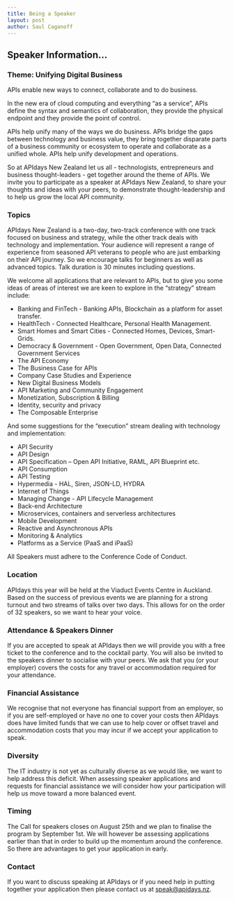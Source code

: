 ```yaml
---
title: Being a Speaker
layout: post
author: Saul Caganoff 
---
```


## Speaker Information...

### Theme: Unifying Digital Business

APIs enable new ways to connect, collaborate and to do business.

In the new era of cloud computing and everything “as a service”, APIs define the syntax and semantics of collaboration, they provide the physical endpoint and they provide the point of control.

APIs help unify many of the ways we do business. APIs bridge the gaps between technology and business value, they bring together disparate parts of a business community or ecosystem to operate and collaborate as a unified whole. APIs help unify development and operations. 

So at APIdays New Zealand let us all -  technologists, entrepreneurs and business thought-leaders - get together around the theme of APIs. We invite you to participate as a speaker at APIdays New Zealand, to share your thoughts and ideas with your peers, to demonstrate thought-leadership and to help us grow the local API community.

### Topics

APIdays New Zealand is a two-day, two-track conference with one track focused on business and strategy, while the other track deals with technology and implementation. Your audience will represent a range of experience from seasoned API veterans to people who are just embarking on their API journey. So we encourage talks for beginners as well as advanced topics. Talk duration is 30 minutes including questions.

We welcome all applications that are relevant to APIs, but to give you some ideas of areas of interest we are keen to explore in the “strategy” stream include:

+ Banking and FinTech - Banking APIs, Blockchain as a platform for asset transfer.
+ HealthTech - Connected Healthcare, Personal Health Management.
+ Smart Homes and Smart Cities - Connected Homes, Devices, Smart-Grids.
+ Democracy & Government - Open Government, Open Data, Connected Government Services
+ The API Economy
+ The Business Case for APIs
+ Company Case Studies and Experience
+ New Digital Business Models
+ API Marketing and Community Engagement
+ Monetization, Subscription & Billing
+ Identity, security and privacy
+ The Composable Enterprise

And some suggestions for the “execution” stream dealing with technology and implementation:

+ API Security
+ API Design
+ API Specification – Open API Initiative, RAML, API Blueprint etc.
+ API Consumption
+ API Testing
+ Hypermedia - HAL, Siren, JSON-LD, HYDRA
+ Internet of Things
+ Managing Change - API Lifecycle Management
+ Back-end Architecture
+ Microservices, containers and serverless architectures
+ Mobile Development
+ Reactive and Asynchronous APIs
+ Monitoring & Analytics
+ Platforms as a Service (PaaS and iPaaS)

All Speakers must adhere to the Conference Code of Conduct.

### Location
APIdays this year will be held at the Viaduct Events Centre in Auckland. Based on the success of previous events we are planning for a strong turnout and two streams of talks over two days. This allows for on the order of 32 speakers, so we want to hear your voice.

### Attendance & Speakers Dinner
If you are accepted to speak at APIdays then we will provide you with a free ticket to the conference and to the cocktail party. You will also be invited to the speakers dinner to socialise with your peers.  We ask that you (or your employer) covers the costs for any travel or accommodation required for your attendance.

### Financial Assistance
We recognise that not everyone has financial support from an employer, so if you are self-employed or have no one to cover your costs then APIdays does have limited funds that we can use to help cover or offset travel and accommodation costs that you may incur if we accept your application to speak. 

### Diversity
The IT industry is not yet as culturally diverse as we would like, we want to help address this deficit. When assessing speaker applications and requests for financial assistance we will consider how your participation will help us move toward a more balanced event. 

### Timing
The Call for speakers closes on August 25th and we plan to finalise the program by September 1st. We will however be assessing applications earlier than that in order to build up the momentum around the conference. So there are advantages to get your application in early.

### Contact
If you want to discuss speaking at APIdays or if you need help in putting together your application then please contact us at speak@apidays.nz.



